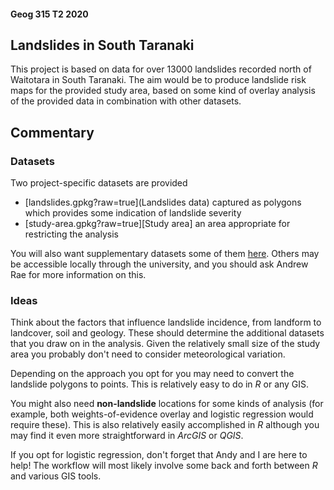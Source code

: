 #### Geog 315 T2 2020
## Landslides in South Taranaki
This project is based on data for over 13000 landslides recorded north of Waitotara in South Taranaki. The aim would be to produce landslide risk maps for the provided study area, based on some kind of overlay analysis of the provided data in combination with other datasets.

## Commentary
### Datasets
Two project-specific datasets are provided

+ [landslides.gpkg?raw=true](Landslides data) captured as polygons which provides some indication of landslide severity
+ [study-area.gpkg?raw=true][Study area] an area appropriate for restricting the analysis

You will also want supplementary datasets some of them [here](../aotearoa-new-zealand-physical-geography-data.md). Others may be accessible locally through the university, and you should ask Andrew Rae for more information on this.

### Ideas
Think about the factors that influence landslide incidence, from landform to landcover, soil and geology. These should determine the additional datasets that you draw on in the analysis. Given the relatively small size of the study area you probably don't need to consider meteorological variation.

Depending on the approach you opt for you may need to convert the landslide polygons to points. This is relatively easy to do in _R_ or any GIS.

You might also need **non-landslide** locations for some kinds of analysis (for example, both weights-of-evidence overlay and logistic regression would require these). This is also relatively easily accomplished in _R_ although you may find it even more straightforward in _ArcGIS_ or _QGIS_.

If you opt for logistic regression, don't forget that Andy and I are here to help! The workflow will most likely involve some back and forth between _R_ and various GIS tools.
